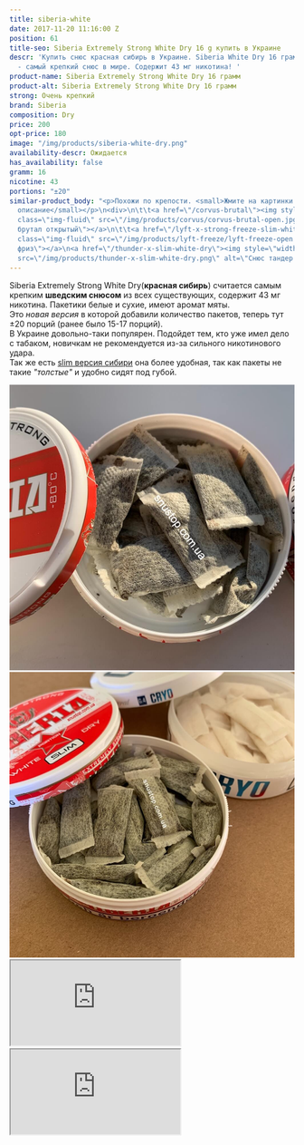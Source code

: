 ```yaml
---
title: siberia-white
date: 2017-11-20 11:16:00 Z
position: 61
title-seo: Siberia Extremely Strong White Dry 16 g купить в Украине
descr: 'Купить снюс красная сибирь в Украине. Siberia White Dry 16 грамм, 20 порции
  - самый крепкий снюс в мире. Содержит 43 мг никотина! '
product-name: Siberia Extremely Strong White Dry 16 грамм
product-alt: Siberia Extremely Strong White Dry 16 грамм
strong: Очень крепкий
brand: Siberia
composition: Dry
price: 200
opt-price: 180
image: "/img/products/siberia-white-dry.png"
availability-descr: Ожидается
has_availability: false
gramm: 16
nicotine: 43
portions: "±20"
similar-product_body: "<p>Похожи по крепости. <small>Жмите на картинки и читайте полное
  описание</small></p>\n<div>\n\t\t<a href=\"/corvus-brutal\"><img style=\"width:32%\"
  class=\"img-fluid\" src=\"/img/products/corvus/corvus-brutal-open.jpg\" alt=\"Корвус
  брутал открытый\"></a>\n\t\t<a href=\"/lyft-x-strong-freeze-slim-white\"><img style=\"width:32%\"
  class=\"img-fluid\" src=\"/img/products/lyft-freeze/lyft-freeze-open.jpg\" alt=\"Лифт
  фриз\"></a>\n<a href=\"/thunder-x-slim-white-dry\"><img style=\"width:32%\" class=\"img-fluid\"
  src=\"/img/products/thunder-x-slim-white-dry.png\" alt=\"Снюс тандер х слим\"></a>\n</div>"
---
```


Siberia Extremely Strong White Dry(**красная сибирь**) считается самым крепким **шведским снюсом** из всех существующих, содержит 43 мг никотина.
Пакетики белые и сухие, имеют аромат мяты.<br>Это <i>новая версия</i> в которой добавили количество пакетов, теперь тут ±20 порций (ранее было 15-17 порций).<br>
В Украине довольно-таки популярен. Подойдет тем, кто уже имел дело с табаком, новичкам не рекомендуется из-за сильного никотинового удара.<br>
Так же есть [slim версия сибири](/siberia-white-dry-slim) она более удобная, так как пакеты не такие <i>"толстые"</i> и удобно сидят под губой.
<div class="popup-gallery d-flex mb-3">
	<a class="mr-2" href="/img/products/siberia-white-dry/siberia-white-dry-open-large.jpg" title="Красная сибирь большие порции"><img class="img-fluid" src="/img/products/siberia-white-dry/siberia-white-dry-open-large.jpg" alt="Красная сибирь большие порции"></a>
	<a class="mr-2" href="/img/products/siberia-white-dry-slim/siberia-open-and-cryo.jpg" title="Красная сибирь слим, на заднем фоне <a href='/g4-cryo-slim-all-white-super-strong'>белый ванильный крио</a>"><img class="img-fluid" src="/img/products/siberia-white-dry-slim/siberia-open-and-cryo.jpg" alt="Красная сибирь слим white dry"></a>
</div>
<div class="embed-responsive embed-responsive-16by9 mb-3">
  <iframe class="embed-responsive-item" src="https://www.youtube.com/embed/yKdvP754Qdg" allowfullscreen></iframe>
</div>
<div class="embed-responsive embed-responsive-16by9 mb-3">
  <iframe class="embed-responsive-item" src="https://www.youtube.com/embed/OYQ3cSQTXl8" allowfullscreen></iframe>
</div>